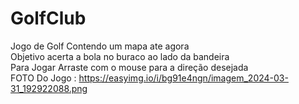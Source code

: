 # GolfClub
Jogo de Golf Contendo um mapa ate agora <br/>
Objetivo acerta a bola no buraco ao lado da bandeira <br/>
Para Jogar Arraste com o mouse para a direção desejada  <br/>
FOTO Do Jogo : https://easyimg.io/i/bg91e4ngn/imagem_2024-03-31_192922088.png
